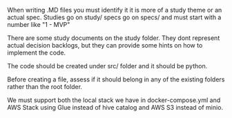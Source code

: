When writing .MD files you must identify it it is more of a study theme or an actual spec. Studies go on study/ specs go on specs/ and must start with a number like "1 - MVP"

There are some study documents on the study folder. They dont represent actual decision backlogs, but they can provide some hints on how to implement the code.

The code should be created under src/ folder and it should be python.

Before creating a file, assess if it should belong in any of the existing folders rather than the root folder.

We must support both the local stack we have in docker-compose.yml and AWS Stack using Glue instead of hive catalog and AWS S3 instead of minio.